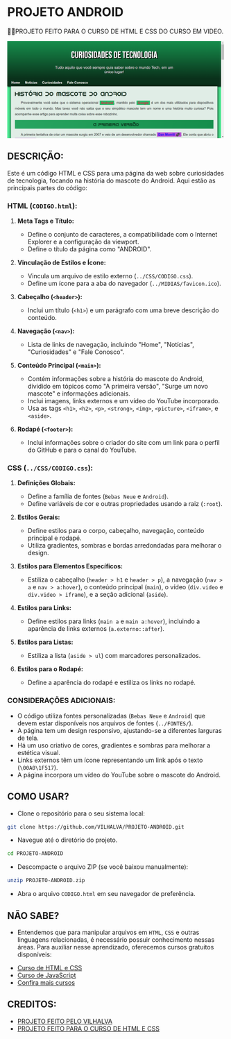 # PROJETO ANDROID
👨‍🏫PROJETO FEITO PARA O CURSO DE HTML E CSS DO CURSO EM VIDEO.

<img src="FOTO.png" align="center" width="500"> <br>

## DESCRIÇÃO:
Este é um código HTML e CSS para uma página da web sobre curiosidades de tecnologia, focando na história do mascote do Android. Aqui estão as principais partes do código:

### HTML (`CODIGO.html`):
1. **Meta Tags e Título:**
   - Define o conjunto de caracteres, a compatibilidade com o Internet Explorer e a configuração da viewport.
   - Define o título da página como "ANDROID".

2. **Vinculação de Estilos e Ícone:**
   - Vincula um arquivo de estilo externo (`../CSS/CODIGO.css`).
   - Define um ícone para a aba do navegador (`../MIDIAS/favicon.ico`).

3. **Cabeçalho (`<header>`):**
   - Inclui um título (`<h1>`) e um parágrafo com uma breve descrição do conteúdo.

4. **Navegação (`<nav>`):**
   - Lista de links de navegação, incluindo "Home", "Notícias", "Curiosidades" e "Fale Conosco".

5. **Conteúdo Principal (`<main>`):**
   - Contém informações sobre a história do mascote do Android, dividido em tópicos como "A primeira versão", "Surge um novo mascote" e informações adicionais.
   - Inclui imagens, links externos e um vídeo do YouTube incorporado.
   - Usa as tags `<h1>`, `<h2>`, `<p>`, `<strong>`, `<img>`, `<picture>`, `<iframe>`, e `<aside>`.

6. **Rodapé (`<footer>`):**
   - Inclui informações sobre o criador do site com um link para o perfil do GitHub e para o canal do YouTube.

### CSS (`../CSS/CODIGO.css`):
1. **Definições Globais:**
   - Define a família de fontes (`Bebas Neue` e `Android`).
   - Define variáveis de cor e outras propriedades usando a raiz (`:root`).

2. **Estilos Gerais:**
   - Define estilos para o corpo, cabeçalho, navegação, conteúdo principal e rodapé.
   - Utiliza gradientes, sombras e bordas arredondadas para melhorar o design.

3. **Estilos para Elementos Específicos:**
   - Estiliza o cabeçalho (`header > h1` e `header > p`), a navegação (`nav > a` e `nav > a:hover`), o conteúdo principal (`main`), o vídeo (`div.video` e `div.video > iframe`), e a seção adicional (`aside`).

4. **Estilos para Links:**
   - Define estilos para links (`main a` e `main a:hover`), incluindo a aparência de links externos (`a.externo::after`).

5. **Estilos para Listas:**
   - Estiliza a lista (`aside > ul`) com marcadores personalizados.

6. **Estilos para o Rodapé:**
   - Define a aparência do rodapé e estiliza os links no rodapé.

### CONSIDERAÇÕES ADICIONAIS:
   - O código utiliza fontes personalizadas (`Bebas Neue` e `Android`) que devem estar disponíveis nos arquivos de fontes (`../FONTES/`).
   - A página tem um design responsivo, ajustando-se a diferentes larguras de tela.
   - Há um uso criativo de cores, gradientes e sombras para melhorar a estética visual.
   - Links externos têm um ícone representando um link após o texto (`\00A0\1F517`).
   - A página incorpora um vídeo do YouTube sobre o mascote do Android.

## COMO USAR?
* Clone o repositório para o seu sistema local:

```bash
git clone https://github.com/VILHALVA/PROJETO-ANDROID.git
```

* Navegue até o diretório do projeto.

```bash
cd PROJETO-ANDROID
```

* Descompacte o arquivo ZIP (se você baixou manualmente):

```bash
unzip PROJETO-ANDROID.zip
```
* Abra o arquivo `CODIGO.html` em seu navegador de preferência.

## NÃO SABE?
- Entendemos que para manipular arquivos em `HTML`, `CSS` e outras linguagens relacionadas, é necessário possuir conhecimento nessas áreas. Para auxiliar nesse aprendizado, oferecemos cursos gratuitos disponíveis:
* [Curso de HTML e CSS](https://github.com/VILHALVA/CURSO-DE-HTML-E-CSS)
* [Curso de JavaScript](https://github.com/VILHALVA/CURSO-DE-JAVASCRIPT)
* [Confira mais cursos](https://github.com/VILHALVA?tab=repositories&q=+topic:CURSO)

## CREDITOS:
- [PROJETO FEITO PELO VILHALVA](https://github.com/VILHALVA)
- [PROJETO FEITO PARA O CURSO DE HTML E CSS](https://github.com/VILHALVA/CURSO-DE-HTML-E-CSS)


